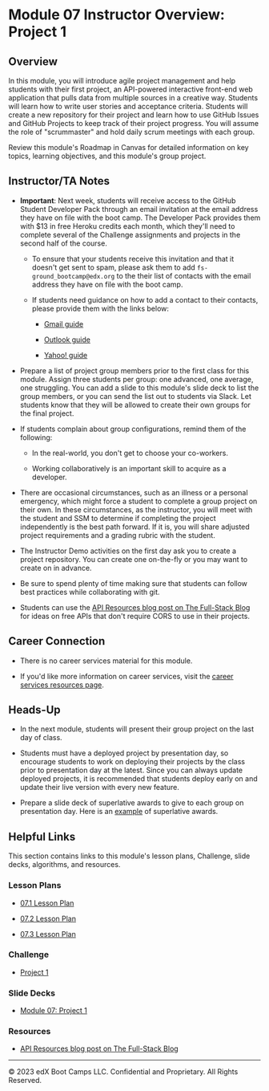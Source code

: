 # Module 07 Instructor Overview: Project 1

## Overview

In this module, you will introduce agile project management and help students with their first project, an API-powered interactive front-end web application that pulls data from multiple sources in a creative way. Students will learn how to write user stories and acceptance criteria. Students will create a new repository for their project and learn how to use GitHub Issues and GitHub Projects to keep track of their project progress. You will assume the role of "scrummaster" and hold daily scrum meetings with each group.

Review this module's Roadmap in Canvas for detailed information on key topics, learning objectives, and this module's group project.

## Instructor/TA Notes

* **Important**: Next week, students will receive access to the GitHub Student Developer Pack through an email invitation at the email address they have on file with the boot camp. The Developer Pack provides them with $13 in free Heroku credits each month, which they'll need to complete several of the Challenge assignments and projects in the second half of the course.

  * To ensure that your students receive this invitation and that it doesn't get sent to spam, please ask them to add `fs-ground_bootcamp@edx.org` to the their list of contacts with the email address they have on file with the boot camp.

  * If students need guidance on how to add a contact to their contacts, please provide them with the links below:
  
    * [Gmail guide](https://support.google.com/contacts/answer/1069522?hl=en&co=GENIE.Platform%3DDesktop)

    * [Outlook guide](https://support.microsoft.com/en-us/office/add-a-contact-in-outlook-1ef8f35b-04be-4bd0-ac9c-6d6a146887ce#:~:text=Add%20a%20contact%20from%20an,Select%20Save%20%26%20Close.)

    * [Yahoo! guide](https://help.yahoo.com/kb/SLN28059.html)

* Prepare a list of project group members prior to the first class for this module. Assign three students per group: one advanced, one average, one struggling. You can add a slide to this module's slide deck to list the group members, or you can send the list out to students via Slack. Let students know that they will be allowed to create their own groups for the final project.

* If students complain about group configurations, remind them of the following:

  * In the real-world, you don't get to choose your co-workers.

  * Working collaboratively is an important skill to acquire as a developer.

* There are occasional circumstances, such as an illness or a personal emergency, which might force a student to complete a group project on their own. In these circumstances, as the instructor, you will meet with the student and SSM to determine if completing the project independently is the best path forward. If it is, you will share adjusted project requirements and a grading rubric with the student.

* The Instructor Demo activities on the first day ask you to create a project repository. You can create one on-the-fly or you may want to create on in advance.

* Be sure to spend plenty of time making sure that students can follow best practices while collaborating with git.

* Students can use the [API Resources blog post on The Full-Stack Blog](https://coding-boot-camp.github.io/full-stack/apis/api-resources) for ideas on free APIs that don't require CORS to use in their projects.

## Career Connection

* There is no career services material for this module.

* If you'd like more information on career services, visit the [career services resources page](https://careernetwork.2u.com/?utm_medium=Academics&utm_source=boot_camp/).

## Heads-Up

* In the next module, students will present their group project on the last day of class.

* Students must have a deployed project by presentation day, so encourage students to work on deploying their projects by the class prior to presentation day at the latest. Since you can always update deployed projects, it is recommended that students deploy early on and update their live version with every new feature.

* Prepare a slide deck of superlative awards to give to each group on presentation day. Here is an [example](https://docs.google.com/presentation/d/1QlPJhHnHvLLtKheKl4opm7tibkjjALZeAzwVvZdJDO0/edit?usp=sharing) of superlative awards.

## Helpful Links

This section contains links to this module's lesson plans, Challenge, slide decks, algorithms, and resources.

### Lesson Plans

  * [07.1 Lesson Plan](./01-Day/07.1-LESSON-PLAN.md)

  * [07.2 Lesson Plan](./02-Day/07.2-LESSON-PLAN.md)

  * [07.3 Lesson Plan](./03-Day/07.3-LESSON-PLAN.md)

### Challenge

  * [Project 1](../../../01-Class-Content/08-Project-1-Contd/02-Challenge/README.md)

### Slide Decks

  * [Module 07: Project 1](https://docs.google.com/presentation/d/1qiKXCTJ54GUJyOucuFgd_rt27a89iEAdhJ2BGaAZ8aA/edit?usp=sharing)

### Resources

  * [API Resources blog post on The Full-Stack Blog](https://coding-boot-camp.github.io/full-stack/apis/api-resources)

---
© 2023 edX Boot Camps LLC. Confidential and Proprietary. All Rights Reserved.
